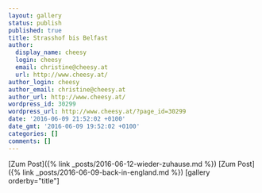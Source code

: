 ```yaml
---
layout: gallery
status: publish
published: true
title: Strasshof bis Belfast
author:
  display_name: cheesy
  login: cheesy
  email: christine@cheesy.at
  url: http://www.cheesy.at/
author_login: cheesy
author_email: christine@cheesy.at
author_url: http://www.cheesy.at/
wordpress_id: 30299
wordpress_url: http://www.cheesy.at/?page_id=30299
date: '2016-06-09 21:52:02 +0100'
date_gmt: '2016-06-09 19:52:02 +0100'
categories: []
comments: []
---
```


[Zum Post]({% link _posts/2016-06-12-wieder-zuhause.md %})
[Zum Post]({% link _posts/2016-06-09-back-in-england.md %})
[gallery orderby="title"]
